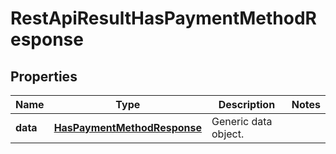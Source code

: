 
# RestApiResultHasPaymentMethodResponse

## Properties
Name | Type | Description | Notes
------------ | ------------- | ------------- | -------------
**data** | [**HasPaymentMethodResponse**](HasPaymentMethodResponse.md) | Generic data object. | 



